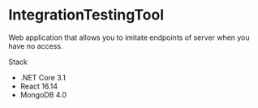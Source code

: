 # IntegrationTestingTool

Web application that allows you to imitate endpoints of server when you have no access.

Stack
* .NET Core 3.1
* React 16.14
* MongoDB 4.0